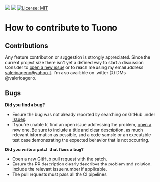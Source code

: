 ![](https://github.com/Valerioageno/tuono/actions/workflows/rust.yml/badge.svg)
![](https://github.com/Valerioageno/tuono/actions/workflows/typescript.yml/badge.svg)
[![License: MIT](https://img.shields.io/badge/License-MIT-yellow.svg)](https://opensource.org/licenses/MIT)

# How to contribute to Tuono

## Contributions 
Any feature contribution or suggestion is strongly appreciated.
Since the current project size there isn't yet a defined way to start a discussion. Consider to [open a new issue](https://github.com/Valerioageno/tuono/issues/new)
or to reach me using my email address [valerioageno@yahoo.it](mailto:valerioageno@ahoo.it). I'm also available on twitter (X) DMs @valerioageno.

## Bugs

**Did you find a bug?**
- Ensure the bug was not already reported by searching on GitHub under [Issues](https://github.com/Valerioageno/tuono/issues).
- If you're unable to find an open issue addressing the problem, [open a new one](https://github.com/Valerioageno/tuono/issues/new). Be sure to include a title and clear description, as much relevant information as possible, and a code sample or an executable test case demonstrating the expected behavior that is not occurring.

**Did you write a patch that fixes a bug?**
- Open a new GitHub pull request with the patch.
- Ensure the PR description clearly describes the problem and solution. Include the relevant issue number if applicable.
- The pull requests must pass all the CI pipelines
